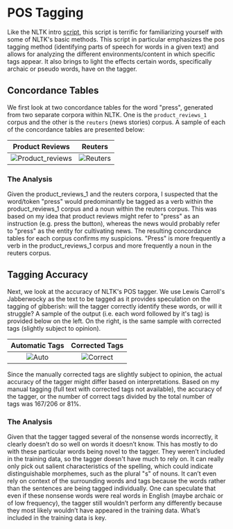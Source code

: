 # POS Tagging

Like the NLTK intro [script](../NLTK_intro/README.md), this script is terrific for familiarizing yourself with some of NLTK's basic methods. This script in particular emphasizes the pos tagging method (identifying parts of speech for words in a given text) and allows for analyzing the different environments/content in which specific tags appear. It also brings to light the effects certain words, specifically archaic or pseudo words, have on the tagger.

## Concordance Tables

We first look at two concordance tables for the word "press", generated from two separate corpora within NLTK. One is the `product_reviews_1` corpus and the other is the `reuters` (news stories) corpus. A sample of each of the concordance tables are presented below:

Product Reviews                                                  |  Reuters
:---------------------------------------------------------------:|:----------------------------------------------------:
![Product_reviews](/images/product_reviews.PNG)                  |  ![Reuters](/images/reuters.PNG)

### The Analysis

Given the product_reviews_1 and the reuters corpora, I suspected that the word/token "press" would predominantly be tagged as a verb within the product_reviews_1 corpus and a noun within the reuters corpus. This was based on my idea that product reviews might refer to "press" as an instruction (e.g. press the button), whereas the news would probably refer to "press" as the entity for cultivating news. The resulting concordance tables for each corpus confirms my suspicions. "Press" is more frequently a verb in the product_reviews_1 corpus and more frequently a noun in the reuters corpus.

## Tagging Accuracy

Next, we look at the accuracy of NLTK's POS tagger. We use Lewis Carroll's Jabberwocky as the text to be tagged as it provides speculation on the tagging of gibberish: will the tagger correctly identify these words, or will it struggle? A sample of the output (i.e. each word followed by it's tag) is provided below on the left. On the right, is the same sample with corrected tags (slightly subject to opinion).

Automatic Tags                                                   |  Corrected Tags
:---------------------------------------------------------------:|:----------------------------------------------------:
![Auto](/images/auto.PNG)                                        |  ![Correct](/images/correct.PNG)

Since the manually corrected tags are slightly subject to opinion, the actual accuracy of the tagger might differ based on interpretations. Based on my manual tagging (full text with corrected tags not available), the accuracy of the tagger, or the number of correct tags divided by the total number of tags was 167/206 or 81%.

### The Analysis

Given that the tagger tagged several of the nonsense words incorrectly, it clearly doesn’t do so well on words it doesn’t know. This has mostly to do with these particular words being novel to the tagger. They weren’t included in the training data, so the tagger doesn't have much to rely on. It can really only pick out salient characteristics of the spelling, which could indicate distinguishable morphemes, such as the plural "s" of nouns. It can’t even rely on context of the surrounding words and tags because the words rather than the sentences are being tagged individually. One can speculate that even if these nonsense words were real words in English (maybe archaic or of low frequency), the tagger still wouldn’t perform any differently because they most likely wouldn’t have appeared in the training data. What’s included in the training data is key.
